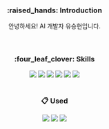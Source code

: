 <div align=center>
<!--소개-->
<h3>:raised_hands: Introduction </h3>
안녕하세요! AI 개발자 유승현입니다. 
<br/><br/><br/>

<!--기술스택-->
  <h3>:four_leaf_clover: Skills </h3>
  <!--프론트-->
  <img src="https://img.shields.io/badge/spark-E25A1C?style=for-the-badge&logo=apache spark&logoColor=white">
  <img src="https://img.shields.io/badge/scala-DC322F?style=for-the-badge&logo=scala&logoColor=white">
  <img src="https://img.shields.io/badge/hadoop-66CCFF?style=for-the-badge&logo=apache hadoop&logoColor=white">
  <img src="https://img.shields.io/badge/python-3776AB?style=for-the-badge&logo=python&logoColor=white">
  <img src="https://img.shields.io/badge/linux-FCC624?style=for-the-badge&logo=linux&logoColor=black">
  <img src="https://img.shields.io/badge/Kafka-231F20?style=for-the-badge&logo=apache Kafka&logoColor=black">
<br><br>

<h3 align="center"> 📋 Used </h3>
<p align="center">
  <img src="https://img.shields.io/badge/slack-4A154B?style=for-the-badge&logo=slack&logoColor=white">
  <img src="https://img.shields.io/badge/github-181717?style=for-the-badge&logo=github&logoColor=white"> 
  <img src="https://img.shields.io/badge/git-F05032?style=for-the-badge&logo=git&logoColor=white">

</p>
<br>

<!--
[![Anurag's GitHub stats](https://github-readme-stats.vercel.app/api?username=cobyoo&?count_private=true&show_icons=true&theme=radical)](https://github.com/anuraghazra/github-readme-stats)
-->
